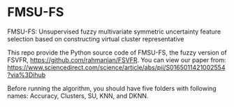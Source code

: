 # FMSU-FS
FMSU-FS: Unsupervised fuzzy multivariate symmetric uncertainty feature selection based on constructing virtual cluster representative

This repo provide the Python source code of FMSU-FS, the fuzzy version of FSVFR, https://github.com/rahmanian/FSVFR. You can view our paper from: https://www.sciencedirect.com/science/article/abs/pii/S0165011421002554?via%3Dihub

Before running the algorithm, you should have five folders with following names: Accuracy, Clusters, SU, KNN, and DKNN.
